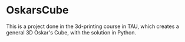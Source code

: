 # OskarsCube
This is a project done in the 3d-printing course in TAU, which creates a general 3D Oskar's Cube, with the solution in Python.
